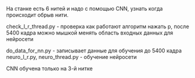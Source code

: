 
На станке есть 6 нитей и надо с помощью CNN, узнать когда происходит обрыв нити.

check_l_r_thread.py  - проверка как работают алгоритм нажать p, после 5400 кадра можно мышкой менять область входных данных для нейросети 

do_data_for_nn.py  - записывает данные для обучения до 5400 кадра
neuro_l_r.py,  neuro_thread.py - обучение нейросети

CNN обучена только на 3-й нитке
